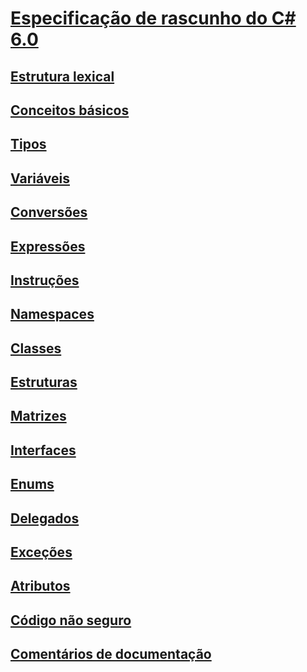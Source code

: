 # [Especificação de rascunho do C# 6.0](index.md)
## [Estrutura lexical](../../../../_csharplang/spec/lexical-structure.md)
## [Conceitos básicos](../../../../_csharplang/spec/basic-concepts.md)
## [Tipos](../../../../_csharplang/spec/types.md)
## [Variáveis](../../../../_csharplang/spec/variables.md)
## [Conversões](../../../../_csharplang/spec/conversions.md)
## [Expressões](../../../../_csharplang/spec/expressions.md)
## [Instruções](../../../../_csharplang/spec/statements.md)
## [Namespaces](../../../../_csharplang/spec/namespaces.md)
## [Classes](../../../../_csharplang/spec/classes.md)
## [Estruturas](../../../../_csharplang/spec/structs.md)
## [Matrizes](../../../../_csharplang/spec/arrays.md)
## [Interfaces](../../../../_csharplang/spec/interfaces.md)
## [Enums](../../../../_csharplang/spec/enums.md)
## [Delegados](../../../../_csharplang/spec/delegates.md)
## [Exceções](../../../../_csharplang/spec/exceptions.md)
## [Atributos](../../../../_csharplang/spec/attributes.md)
## [Código não seguro](../../../../_csharplang/spec/unsafe-code.md)
## [Comentários de documentação](../../../../_csharplang/spec/documentation-comments.md)
